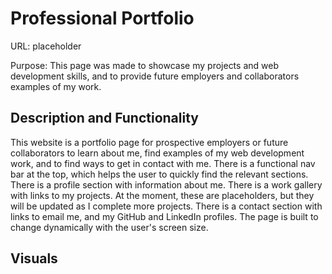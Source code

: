 # Professional Portfolio

URL: placeholder

Purpose: This page was made to showcase my projects and web development skills, and to provide future employers and collaborators examples of my work.

## Description and Functionality

This website is a portfolio page for prospective employers or future collaborators to learn about me, find examples of my web development work, and to find ways to get in contact with me. There is a functional nav bar at the top, which helps the user to quickly find the relevant sections. There is a profile section with information about me. There is a work gallery with links to my projects. At the moment, these are placeholders, but they will be updated as I complete more projects. There is a contact section with links to email me, and my GitHub and LinkedIn profiles. The page is built to change dynamically with the user's screen size.

## Visuals
